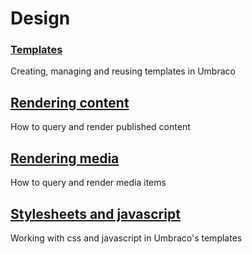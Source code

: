 # Design

### [Templates](Templates/)
Creating, managing and reusing templates in Umbraco

## [Rendering content](Rendering-Content/)
How to query and render published content

## [Rendering media](Rendering-Media/)
How to query and render media items

## [Stylesheets and javascript](Stylesheets-Javascript/)
Working with css and javascript in Umbraco's templates
